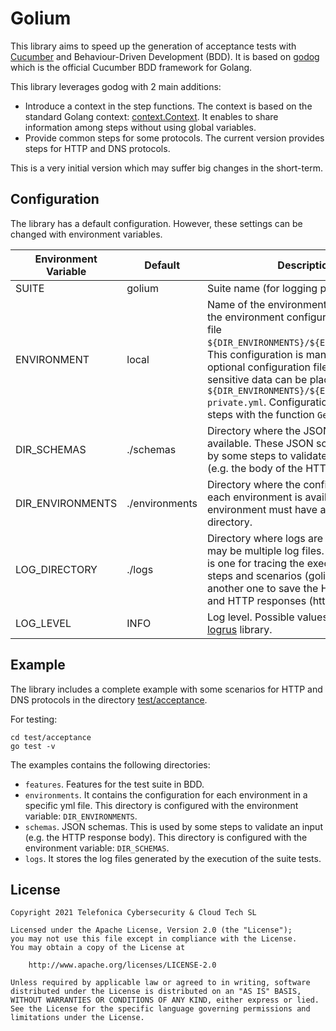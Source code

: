 # Golium

This library aims to speed up the generation of acceptance tests with [Cucumber](https://cucumber.io/) and Behaviour-Driven Development (BDD). It is based on [godog](https://github.com/cucumber/godog) which is the official Cucumber BDD framework for Golang.

This library leverages godog with 2 main additions:

- Introduce a context in the step functions. The context is based on the standard Golang context: [context.Context](https://golang.org/pkg/context/). It enables to share information among steps without using global variables.
- Provide common steps for some protocols. The current version provides steps for HTTP and DNS protocols.

This is a very initial version which may suffer big changes in the short-term.

## Configuration

The library has a default configuration. However, these settings can be changed with environment variables.

| Environment Variable | Default | Description |
| -------------------- | ------- | ----------- |
| SUITE | golium | Suite name (for logging purposes) | 
| ENVIRONMENT | local | Name of the environment. Golium reads the environment configuration from the file `${DIR_ENVIRONMENTS}/${ENVIRONMENT}.yml`. This configuration is mandatory. An optional configuration file to separate sensitive data can be placed at `${DIR_ENVIRONMENTS}/${ENVIRONMENT}-private.yml`. Configuration is available to steps with the function `GetEnvironment()`. |
| DIR_SCHEMAS | ./schemas | Directory where the JSON schemas are available. These JSON schemas are used by some steps to validate some output (e.g. the body of the HTTP response). |
| DIR_ENVIRONMENTS | ./environments | Directory where the configuration for each environment is available. Each environment must have a yml file in this directory. |
| LOG_DIRECTORY | ./logs | Directory where logs are written. There may be multiple log files. Currently, there is one for tracing the execution of the steps and scenarios (golium.log) and another one to save the HTTP requests and HTTP responses (http.log). |
| LOG_LEVEL | INFO | Log level. Possible values are defined by [logrus](https://github.com/sirupsen/logrus) library. |

## Example

The library includes a complete example with some scenarios for HTTP and DNS protocols in the directory [test/acceptance](test/acceptance).

For testing:

```
cd test/acceptance
go test -v
```

The examples contains the following directories:

- `features`. Features for the test suite in BDD.
- `environments`. It contains the configuration for each environment in a specific yml file. This directory is configured with the environment variable: `DIR_ENVIRONMENTS`.
- `schemas`. JSON schemas. This is used by some steps to validate an input (e.g. the HTTP response body). This directory is configured with the environment variable: `DIR_SCHEMAS`.
- `logs`. It stores the log files generated by the execution of the suite tests.

## License

```
Copyright 2021 Telefonica Cybersecurity & Cloud Tech SL

Licensed under the Apache License, Version 2.0 (the "License");
you may not use this file except in compliance with the License.
You may obtain a copy of the License at

	http://www.apache.org/licenses/LICENSE-2.0

Unless required by applicable law or agreed to in writing, software
distributed under the License is distributed on an "AS IS" BASIS,
WITHOUT WARRANTIES OR CONDITIONS OF ANY KIND, either express or lied.
See the License for the specific language governing permissions and
limitations under the License.
```
